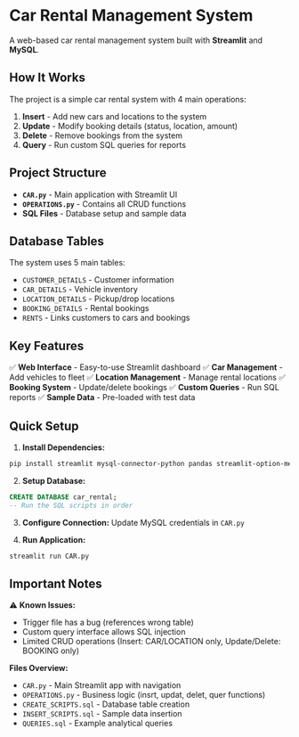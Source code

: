 # Car Rental Management System

A web-based car rental management system built with **Streamlit** and **MySQL**.

## How It Works

The project is a simple car rental system with 4 main operations:

1. **Insert** - Add new cars and locations to the system
2. **Update** - Modify booking details (status, location, amount)
3. **Delete** - Remove bookings from the system  
4. **Query** - Run custom SQL queries for reports

## Project Structure

- **`CAR.py`** - Main application with Streamlit UI
- **`OPERATIONS.py`** - Contains all CRUD functions
- **SQL Files** - Database setup and sample data

## Database Tables

The system uses 5 main tables:
- `CUSTOMER_DETAILS` - Customer information
- `CAR_DETAILS` - Vehicle inventory  
- `LOCATION_DETAILS` - Pickup/drop locations
- `BOOKING_DETAILS` - Rental bookings
- `RENTS` - Links customers to cars and bookings

## Key Features

✅ **Web Interface** - Easy-to-use Streamlit dashboard
✅ **Car Management** - Add vehicles to fleet
✅ **Location Management** - Manage rental locations
✅ **Booking System** - Update/delete bookings
✅ **Custom Queries** - Run SQL reports
✅ **Sample Data** - Pre-loaded with test data

## Quick Setup

1. **Install Dependencies:**
```bash
pip install streamlit mysql-connector-python pandas streamlit-option-menu
```

2. **Setup Database:**
```sql
CREATE DATABASE car_rental;
-- Run the SQL scripts in order
```

3. **Configure Connection:**
Update MySQL credentials in `CAR.py`

4. **Run Application:**
```bash
streamlit run CAR.py
```

## Important Notes

⚠️ **Known Issues:**
- Trigger file has a bug (references wrong table)
- Custom query interface allows SQL injection
- Limited CRUD operations (Insert: CAR/LOCATION only, Update/Delete: BOOKING only)

**Files Overview:**
- `CAR.py` - Main Streamlit app with navigation
- `OPERATIONS.py` - Business logic (insrt, updat, delet, quer functions)
- `CREATE_SCRIPTS.sql` - Database table creation
- `INSERT_SCRIPTS.sql` - Sample data insertion
- `QUERIES.sql` - Example analytical queries
